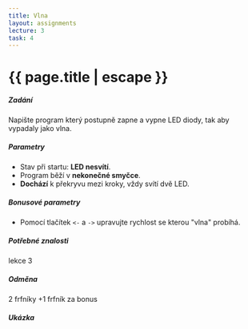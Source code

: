 ```yaml
---
title: Vlna
layout: assignments
lecture: 3
task: 4
---
```


# {{ page.title | escape }}

##### Zadání

Napište program který postupně zapne a vypne LED diody, tak aby vypadaly jako vlna.

##### Parametry

- Stav při startu: **LED nesvítí**.
- Program běží v **nekonečné smyčce**.
- **Dochází** k překryvu mezi kroky, vždy svítí dvě LED.

##### Bonusové parametry
- Pomocí tlačítek `<-` a `->` upravujte rychlost se kterou "vlna" probíhá. 

##### Potřebné znalosti

lekce 3

##### Odměna

2 frfníky
+1 frfník za bonus

##### Ukázka

<!-- FIXME: Add video -->
<!-- <video width="100%" controls>
  <source src="/video/guides/assignments_2_on_off_blink.mp4" type="video/mp4">
</video> -->